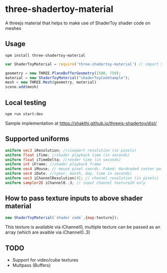 # three-shadertoy-material
A threejs material that helps to make use of ShaderToy shader code on meshes


Usage 
------
```shell
npm install three-shadertoy-material
```
```javascript
var ShaderToyMaterial = require('three-shadertoy-material') // import ShaderToyMaterial from 'three-shadertoy-material' 

geometry = new THREE.PlaneBufferGeometry(1500, 750);
material = new ShaderToyMaterial("shaderToyCodeSample");
mesh = new THREE.Mesh(geometry, material)
scene.add(mesh)
```

Local testing
-------
```shell
npm run start:dev 
``` 


Sample implementation at https://shakthi.github.io/threejs-shadertoy/dist/

Supported uniforms
---------
```glsl
uniform vec3 iResolution; //viewport resolution (in pixels)
uniform float iTime; //shader playback time (in seconds)
uniform float iTimeDelta; //render time (in seconds)
uniform int iFrame; //shader playback frame
uniform vec4 iMouse; // mouse pixel coords. Faked: Hardcoded center point of the iResolution
uniform vec4 iDate; //(year, month, day, time in seconds)
uniform vec3 iChannelResolution[4]; // channel resolution (in pixels) - Not fully optimised
uniform sampler2D iChannel0..3; // input channel texture2d only

```

How to pass texture inputs to above shader material
----
```javascript
new ShaderToyMaterial(`shader code`,{map:texture});
```
This texture is available via iChannel0, multiple texture can be passed as an array (which are avaible via iChannel0..3)

TODO
-----

- Support for video/cube textures
- Multpass (Buffers) 

